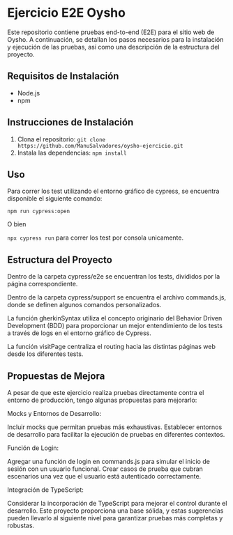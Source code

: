 # Ejercicio E2E Oysho

Este repositorio contiene pruebas end-to-end (E2E) para el sitio web de Oysho. A continuación, se detallan los pasos necesarios para la instalación y ejecución de las pruebas, así como una descripción de la estructura del proyecto.

## Requisitos de Instalación

- Node.js
- npm

## Instrucciones de Instalación

1. Clona el repositorio: `git clone https://github.com/ManuSalvadores/oysho-ejercicio.git`
2. Instala las dependencias: `npm install`

## Uso

Para correr los test utilizando el entorno gráfico de cypress, se encuentra disponible el siguiente comando:

`npm run cypress:open`

O bien

`npx cypress run` para correr los test por consola unicamente.

## Estructura del Proyecto

Dentro de la carpeta cypress/e2e se encuentran los tests, divididos por la página correspondiente.

Dentro de la carpeta cypress/support se encuentra el archivo commands.js, donde se definen algunos comandos personalizados.

La función gherkinSyntax utiliza el concepto originario del Behavior Driven Development (BDD) para proporcionar un mejor entendimiento de los tests a través de logs en el entorno gráfico de Cypress.

La función visitPage centraliza el routing hacia las distintas páginas web desde los diferentes tests.

## Propuestas de Mejora

A pesar de que este ejercicio realiza pruebas directamente contra el entorno de producción, tengo algunas propuestas para mejorarlo:

Mocks y Entornos de Desarrollo:

Incluir mocks que permitan pruebas más exhaustivas.
Establecer entornos de desarrollo para facilitar la ejecución de pruebas en diferentes contextos.

Función de Login:

Agregar una función de login en commands.js para simular el inicio de sesión con un usuario funcional.
Crear casos de prueba que cubran escenarios una vez que el usuario está autenticado correctamente.

Integración de TypeScript:

Considerar la incorporación de TypeScript para mejorar el control durante el desarrollo.
Este proyecto proporciona una base sólida, y estas sugerencias pueden llevarlo al siguiente nivel para garantizar pruebas más completas y robustas.
